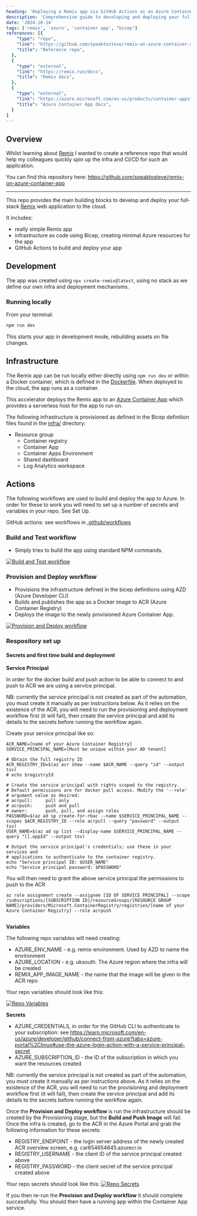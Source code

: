 ```yaml
---
heading: 'Deploying a Remix app via GitHub Actions as an Azure Container App'
description: 'Comprehensive guide to developing and deploying your full-stack Remix web application to the cloud via GitHub Actions as an Azure Container App'
date: '2024-10-14'
tags: ['remix', 'azure', 'container app', "bicep"]
references: [{
    "type": "repo", 
    "link": "https://github.com/speaktosteve/remix-on-azure-container-app",
    "title": "Reference repo",
  },
  {
    "type": "external", 
    "link": "https://remix.run/docs",
    "title": "Remix docs",
  },
  {
    "type": "external", 
    "link": "https://azure.microsoft.com/en-us/products/container-apps",
    "title": "Azure Container App docs",
  }
]
---
```


<script context="module">
  import { base } from "$app/paths";
</script>


## Overview

Whilst learning about [Remix](https://remix.run/docs) I wanted to create a reference repo that would help my colleagues quickly spin up the infra and CI/CD for such an application. 

You can find this repository here: https://github.com/speaktosteve/remix-on-azure-container-app

---

This repo provides the main building blocks to develop and deploy your full-stack [Remix](https://remix.run/docs) web application to the cloud.

It includes:

- really simple Remix app
- infrastructure as code using Bicep, creating minimal Azure resources for the app
- GitHub Actions to build and deploy your app

## Development

The app was created using `npx create-remix@latest`, using no stack as we define our own infra and deployment mechanisms.

### Running locally

From your terminal:

```sh
npm run dev
```

This starts your app in development mode, rebuilding assets on file changes.

## Infrastructure

The Remix app can be run locally either directly using `npm run dev` or within a Docker container, which is defined in the [Dockerfile](https://github.com/speaktosteve/remix-on-azure-container-app/blob/main/Dockerfile). When deployed to the cloud, the app runs as a container.

This accelerator deploys the Remix app to an [Azure Container App](https://azure.microsoft.com/en-us/products/container-apps) which provides a serverless host for the app to run on.

The following infrastructure is provisioned as defined in the Bicep definition files found in the [infra/](https://github.com/speaktosteve/remix-on-azure-container-app/tree/main/infra) directory:

- Resource group
  - Container registry
  - Container App
  - Container Apps Environment
  - Shared dashboard
  - Log Analytics workspace

## Actions

The following workflows are used to build and deploy the app to Azure. In order for these to work you will need to set up a number of secrets and variables in your repo. See Set Up.

GitHub actions: see workflows in [.github/workflows](https://github.com/speaktosteve/remix-on-azure-container-app/tree/main/.github/workflows)

### Build and Test workflow

- Simply tries to build the app using standard NPM commands.

<a href="{base}/post-assets/3/1.png" target="_blank">
<img src="{base}/post-assets/3/1.png" alt="Build and Test workflow" />
</a>

### Provision and Deploy workflow

- Provisions the infrastructure defined in the bicep definitions using AZD (Azure Developer CLI)
- Builds and publishes the app as a Docker image to ACR (Azure Container Registry)
- Deploys the image to the newly provisioned Azure Container App.

<a href="{base}/post-assets/3/2.png" target="_blank">
<img src="{base}/post-assets/3/2.png" alt="Provision and Deploy workflow" />
</a>

### Respository set up

#### Secrets and first time build and deployment

**Service Principal**

In order for the docker build and push action to be able to connect to and push to ACR we are using a service principal.

NB: currently the service principal is not created as part of the automation, you must create it manually as per instructions below. As it relies on the existence of the ACR, you will need to run the provisioning and deployment workflow first (it will fail), then create the service principal and add its details to the secrets before running the workflow again.

Create your service principal like so:

```
ACR_NAME=[name of your Azure Container Registry]
SERVICE_PRINCIPAL_NAME=[Must be unique within your AD tenant]

# Obtain the full registry ID
ACR_REGISTRY_ID=$(az acr show --name $ACR_NAME --query "id" --output tsv)
# echo $registryId

# Create the service principal with rights scoped to the registry.
# Default permissions are for docker pull access. Modify the '--role'
# argument value as desired:
# acrpull:     pull only
# acrpush:     push and pull
# owner:       push, pull, and assign roles
PASSWORD=$(az ad sp create-for-rbac --name $SERVICE_PRINCIPAL_NAME --scopes $ACR_REGISTRY_ID --role acrpull --query "password" --output tsv)
USER_NAME=$(az ad sp list --display-name $SERVICE_PRINCIPAL_NAME --query "[].appId" --output tsv)

# Output the service principal's credentials; use these in your services and
# applications to authenticate to the container registry.
echo "Service principal ID: $USER_NAME"
echo "Service principal password: $PASSWORD"
```

You will then need to grant the above service principal the permissions to push to the ACR

```
az role assignment create --assignee [ID OF SERVICE PRINCIPAL] --scope /subscriptions/[SUBSCRIPTION ID]/resourceGroups/[RESOURCE GROUP NAME]/providers/Microsoft.ContainerRegistry/registries/[name of your Azure Container Registry] --role acrpush


```

**Variables**

The following repo variables will need creating:

- AZURE_ENV_NAME - e.g. remix-environment. Used by AZD to name the environment
- AZURE_LOCATION - e.g. uksouth. The Azure region where the infra will be created
- REMIX_APP_IMAGE_NAME - the name that the image will be given in the ACR repo

Your repo variables should look like this:

<a href="{base}/post-assets/3/3.png" target="_blank">
<img src="{base}/post-assets/3/3.png" alt="Repo Variables" />
</a>

**Secrets**

- AZURE_CREDENTIALS, in order for the GitHub CLI to authenticate to your subscription: see https://learn.microsoft.com/en-us/azure/developer/github/connect-from-azure?tabs=azure-portal%2Clinux#use-the-azure-login-action-with-a-service-principal-secret
- AZURE_SUBSCRIPTION_ID - the ID of the subscription in which you want the resources created

NB: currently the service principal is not created as part of the automation, you must create it manually as per instructions above. As it relies on the existence of the ACR, you will need to run the provisioning and deployment workflow first (it will fail), then create the service principal and add its details to the secrets before running the workflow again.

Once the **Provision and Deploy workflow** is run the infrastructure should be created by the Provisioning stage, but the **Build and Push Image** will fail.
Once the infra is created, go to the ACR in the Azure Portal and grab the following information for these secrets:

- REGISTRY_ENDPOINT - the login server address of the newly created ACR overview screen, e.g. car654654645.azurecr.io
- REGISTRY_USERNAME - the client ID of the service principal created above
- REGISTRY_PASSWORD - the client secret of the service principal created above

Your repo secrets should look like this:
<a href="{base}/post-assets/3/4.png" target="_blank">
<img src="{base}/post-assets/3/4.png" alt="Repo Secrets" />
</a>

If you then re-run the **Provision and Deploy workflow** it should complete successfully. You should then have a running app within the Container App service.
